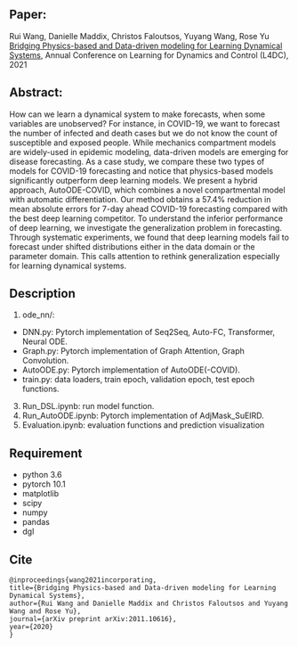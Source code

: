 ## Paper: 
Rui Wang, Danielle Maddix, Christos Faloutsos, Yuyang Wang, Rose Yu [Bridging Physics-based and Data-driven modeling for
Learning Dynamical Systems](https://arxiv.org/pdf/2011.10616.pdf), Annual Conference on Learning for Dynamics and Control (L4DC), 2021

## Abstract:
How can we learn a dynamical system to make forecasts, when some variables are unobserved? For instance, in COVID-19, we want to forecast the number of infected and death cases but we do not know the count of susceptible and exposed people. While mechanics compartment models are widely-used in epidemic modeling, data-driven models are emerging for disease forecasting. As a case study, we compare these two types of models for COVID-19 forecasting and notice that physics-based models significantly outperform deep learning models. We present a hybrid approach, AutoODE-COVID, which combines a novel compartmental model with automatic differentiation. Our method obtains a 57.4% reduction in mean absolute errors for 7-day ahead COVID-19 forecasting compared with the best deep learning competitor. To understand the inferior performance of deep learning, we investigate the generalization problem in forecasting. Through systematic experiments, we found that deep learning models fail to forecast under shifted distributions either in the data domain or the parameter domain. This calls attention to rethink generalization especially for learning dynamical systems.

## Description
1. ode_nn/: 
* DNN.py: Pytorch implementation of Seq2Seq, Auto-FC, Transformer, Neural ODE.
* Graph.py: Pytorch implementation of Graph Attention, Graph Convolution.
* AutoODE.py: Pytorch implementation of AutoODE(-COVID).
* train.py: data loaders, train epoch, validation epoch, test epoch functions.

3. Run_DSL.ipynb: run model function.
4. Run_AutoODE.ipynb: Pytorch implementation of AdjMask_SuEIRD. 
5. Evaluation.ipynb: evaluation functions and prediction visualization


## Requirement
* python 3.6
* pytorch 10.1
* matplotlib
* scipy
* numpy
* pandas
* dgl


## Cite
```
@inproceedings{wang2021incorporating,
title={Bridging Physics-based and Data-driven modeling for Learning Dynamical Systems},
author={Rui Wang and Danielle Maddix and Christos Faloutsos and Yuyang Wang and Rose Yu},
journal={arXiv preprint arXiv:2011.10616},
year={2020}
}
```

